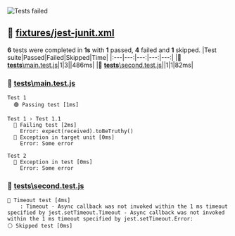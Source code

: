 ![Tests failed](https://img.shields.io/badge/tests-1%20passed%2C%204%20failed%2C%201%20skipped-critical)
## 🔴 <a id="user-content-r0" href="#user-content-r0">fixtures/jest-junit.xml</a>
**6** tests were completed in **1s** with **1** passed, **4** failed and **1** skipped.
|Test suite|Passed|Failed|Skipped|Time|
|:---|---:|---:|---:|---:|
|🔴 [__tests__\main.test.js](#user-content-r0s0)|1|3||486ms|
|🔴 [__tests__\second.test.js](#user-content-r0s1)||1|1|82ms|
### 🔴 <a id="user-content-r0s0" href="#user-content-r0s0">__tests__\main.test.js</a>
```
Test 1
  🟢 Passing test [1ms]
```
```
Test 1 › Test 1.1
  🔴 Failing test [2ms]
	Error: expect(received).toBeTruthy()
  🔴 Exception in target unit [0ms]
	Error: Some error
```
```
Test 2
  🔴 Exception in test [0ms]
	Error: Some error
```
### 🔴 <a id="user-content-r0s1" href="#user-content-r0s1">__tests__\second.test.js</a>
```
🔴 Timeout test [4ms]
	: Timeout - Async callback was not invoked within the 1 ms timeout specified by jest.setTimeout.Timeout - Async callback was not invoked within the 1 ms timeout specified by jest.setTimeout.Error:
⚪ Skipped test [0ms]
```